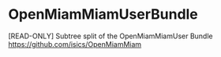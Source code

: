 # OpenMiamMiamUserBundle
[READ-ONLY] Subtree split of the OpenMiamMiamUser Bundle https://github.com/isics/OpenMiamMiam
